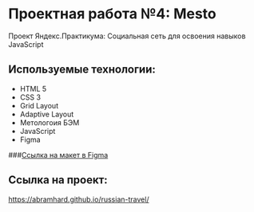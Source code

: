 # Проектная работа №4: Mesto 
Проект Яндекс.Практикума: Социальная сеть для освоения навыков JavaScript

## Используемые технологии:
* HTML 5
* CSS 3
* Grid Layout
* Adaptive Layout
* Метологоия БЭМ
* JavaScript
* Figma

###[Ссылка на макет в Figma](https://www.figma.com/file/2cn9N9jSkmxD84oJik7xL7/JavaScript.-Sprint-4?node-id=0%3A1)

## Ссылка на проект:
https://abramhard.github.io/russian-travel/
